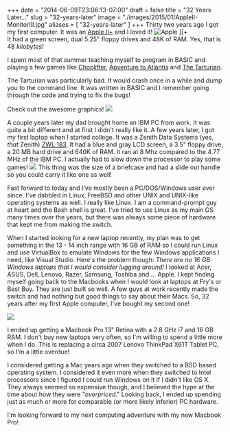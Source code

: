 +++
date = "2014-06-09T23:06:13-07:00"
draft = false
title = "32 Years Later..."
slug = "32-years-later"
image = "./images/2015/01/AppleII-MonitorIII.jpg"
aliases = [
	"32-years-later"
]
+++
Thirty two years ago I got my first computer. It was an [Apple II+](http://en.wikipedia.org/wiki/Apple_II_series) and I loved it!
![Apple \]\[+](/images/2015/01/AppleII-MonitorIII-1.jpg)  
It had a green screen, dual 5.25" floppy drives and 48K of RAM. Yes, that is 48 _kilobytes!_

I spent most of that summer teaching myself to program in BASIC and playing a few games like [Choplifter](http://en.wikipedia.org/wiki/Choplifter), [Apventure to Atlantis](http://crpgaddict.blogspot.com/2014/01/game-129-apventure-to-atlantis-1982.html) and [The Tarturian](http://www.mobygames.com/game/apple2/tarturian).

The Tarturian was particularly bad. It would crash once in a while and dump you to the command line. It was written in BASIC and I remember going through the code and trying to fix the bugs!

Check out the awesome graphics!
![](/images/2015/01/tarturian.jpeg)

A couple years later my dad brought home an IBM PC from work. It was quite a bit different and at first I didn't really like it. A few years later, I got my first laptop when I started college. It was a Zenith Data Systems (yes, _that_ Zenith) [ZWL 183](http://www.computinghistory.org.uk/det/24719/Zenith-Laptop-Computer-ZWL-183-92/). It had a blue and gray LCD screen, a 3.5" floppy drive, a 20 MB hard drive and 640K of RAM. It ran at 8 Mhz compared to the 4.77 MHz of the IBM PC. I actually had to slow down the processor to play some games!
![](/images/2015/01/ZWL-183.jpg)
This thing was the size of a briefcase and had a slide out handle so you could carry it like one as well!

Fast forward to today and I've mostly been a PC/DOS/Windows user ever since. I've dabbled in Linux, FreeBSD and other UNIX and UNIX-like operating systems as well. I really like Linux. I am a command-prompt guy at heart and the Bash shell is great. I've tried to use Linux as my main OS many times over the years, but there was always some piece of hardware that kept me from making the switch.

When I started looking for a new laptop recently, my plan was to get something in the 13 - 14 inch range with 16 GB of RAM so I could run Linux and use VirtualBox to emulate Windows for the few Windows applications I need, like Visual Studio. Here's the problem though: _There are no 16 GB Windows laptops that I would consider lugging around!_ I looked at Acer, ASUS, Dell, Lenovo, Razer, Samsung, Toshiba and ...  Apple. I kept finding myself going back to the Macbooks when I would look at laptops at Fry's or Best Buy. They are just built so well. A few guys at work recently made the switch and had nothing but good things to say about their Macs. So, 32 years after my first Apple computer, I've bought my second one!

![](/images/2015/01/MacBook-Pro-13-inch-2013_screen.jpg)

I ended up getting a Macbook Pro 13" Retina with a 2.8 GHz i7 and 16 GB RAM. I don't buy new laptops very often, so I'm willing to spend a little more when I do. This is replacing a circa 2007 Lenovo ThinkPad X61T Tablet PC, so I'm a little overdue!

I considered getting a Mac years ago when they switched to a BSD based operating system. I considered it even more when they switched to Intel processors since I figured I could run Windows on it if I didn't like OS X. They always seemed so expensive though, and I believed the hype at the time about how they were "_overpriced_." Looking back, I ended up spending just as much or more for comparable (or more likely inferior) PC hardware.

I'm looking forward to my next computing adventure with my new Macbook Pro!
